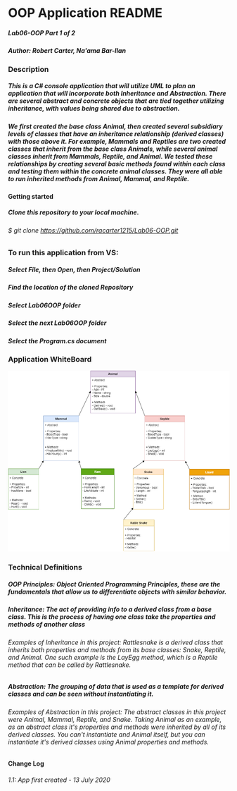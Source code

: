 # OOP Application README
##### Lab06-OOP Part 1 of 2
##### Author: Robert Carter, Na'ama Bar-Ilan

### Description

##### This is a C# console application that will utilize UML to plan an application that will incorporate both Inheritance and Abstraction. There are several abstract and concrete objects that are tied together utilizing inheritance, with values being shared due to abstraction. 
##### We first created the base class Animal, then created several subsidiary levels of classes that have an inheritance relationship (derived classes) with those above it. For example, Mammals and Reptiles are two created classes that inherit from the base class Animals, while several animal classes inherit from Mammals, Reptile, and Animal. We tested these relationships by creating several basic methods found within each class and testing them within the concrete animal classes. They were all able to run inherited methods from Animal, Mammal, and Reptile.

#### Getting started

##### Clone this repository to your local machine.
###### $ git clone https://github.com/racarter1215/Lab06-OOP.git

### To run this application from VS:

##### Select File, then Open, then Project/Solution
##### Find the location of the cloned Repository
##### Select Lab06OOP folder
##### Select the next Lab06OOP folder
##### Select the Program.cs document

### Application WhiteBoard
![App Image 1](./assets/Lab06Whiteboard.png)

### Technical Definitions
##### OOP Principles: Object Oriented Programming Principles, these are the fundamentals that allow us to differentiate objects with similar behavior.
##### Inheritance: The act of providing info to a derived class from a base class. This is the process of having one class take the properties and methods of another class
###### Examples of Inheritance in this project: Rattlesnake is a derived class that inherits both properties and methods from its base classes: Snake, Reptile, and Animal. One such example is the LayEgg method, which is a Reptile method that can be called by Rattlesnake.
##### Abstraction: The grouping of data that is used as a template for derived classes and can be seen without instantiating it. 
###### Examples of Abstraction in this project: The abstract classes in this project were Animal, Mammal, Reptile, and Snake. Taking Animal as an example, as an abstract class it's properties and methods were inherited by all of its derived classes. You can't instantiate and Animal itself, but you can instantiate it's derived classes using Animal properties and methods.


#### Change Log
###### 1.1: App first created - 13 July 2020
